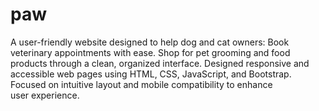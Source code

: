# paw
A user-friendly website designed to help dog and cat owners: Book veterinary appointments with ease. Shop for pet grooming and food products through a clean, organized interface.  Designed responsive and accessible web pages using HTML, CSS, JavaScript, and Bootstrap.  Focused on intuitive layout and mobile compatibility to enhance user experience.
